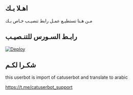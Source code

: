 ## اهـلا بـك
مـن هـنا تستطيـع عمـل رابط تنصيـب خـاص بـك

## رابـط السـورس للتنـصيـب

[![Deploy](https://www.herokucdn.com/deploy/button.svg)](https://heroku.com/deploy?template=https://github.com/khldhmdy/jmthon)

## شكـرا لكـم 


this userbot is import of catuserbot and translate to arabic

https://t.me/catuserbot_support
